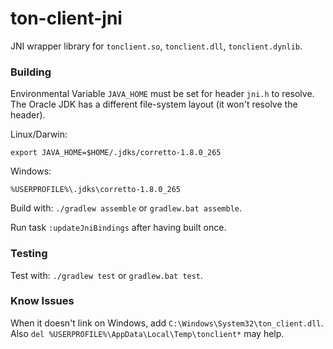 ton-client-jni
========================
JNI wrapper library for `tonclient.so`, `tonclient.dll`, `tonclient.dynlib`.

### Building

Environmental Variable `JAVA_HOME` must be set for header `jni.h` to resolve.<br/>
The Oracle JDK has a different file-system layout (it won't resolve the header). 

Linux/Darwin:

    export JAVA_HOME=$HOME/.jdks/corretto-1.8.0_265
    
Windows:

    %USERPROFILE%\.jdks\corretto-1.8.0_265

Build with: `./gradlew assemble` or `gradlew.bat assemble`.

Run task `:updateJniBindings` after having built once.

### Testing

Test with: `./gradlew test` or `gradlew.bat test`.

### Know Issues

When it doesn't link on Windows, add `C:\Windows\System32\ton_client.dll`. Also `del %USERPROFILE%\AppData\Local\Temp\tonclient*` may help.